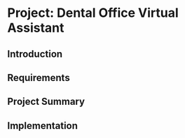 # Project: Dental Office Virtual Assistant

## Introduction

## Requirements

## Project Summary

## Implementation